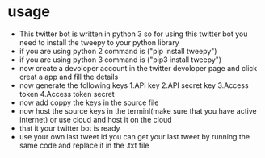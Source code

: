 # usage 
* This twitter bot is written in python 3 so for using this twitter bot you need to install the tweepy to your python library
* if you are using python 2 command is ("pip install tweepy")
* if you are using python 3 command is ("pip3 install tweepy")
* now create a devoloper account in the twitter devoloper page and click creat a app and fill the details
* now generate the following keys 
  1.API key
  2.API secret key
  3.Access token
  4.Access token secret
* now add coppy the keys in the source file 
* now host the source keys in the terminl(make sure that you have active internet) or use cloud and host it on the cloud
* that it your twitter bot is ready
* use your own last tweet id you can get your last tweet by running the same code and replace it in the .txt file

